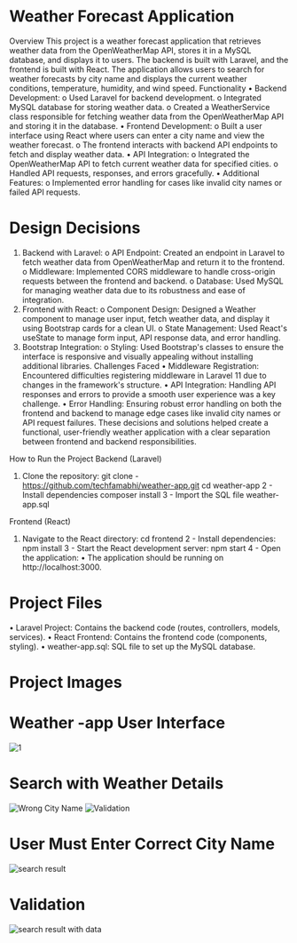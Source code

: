 # Weather Forecast Application
Overview
This project is a weather forecast application that retrieves weather data from the OpenWeatherMap API, stores it in a MySQL database, and displays it to users. The backend is built with Laravel, and the frontend is built with React. The application allows users to search for weather forecasts by city name and displays the current weather conditions, temperature, humidity, and wind speed.
Functionality
•	Backend Development:
o	Used Laravel for backend development.
o	Integrated MySQL database for storing weather data.
o	Created a WeatherService class responsible for fetching weather data from the OpenWeatherMap API and storing it in the database.
•	Frontend Development:
o	Built a user interface using React where users can enter a city name and view the weather forecast.
o	The frontend interacts with backend API endpoints to fetch and display weather data.
•	API Integration:
o	Integrated the OpenWeatherMap API to fetch current weather data for specified cities.
o	Handled API requests, responses, and errors gracefully.
•	Additional Features:
o	Implemented error handling for cases like invalid city names or failed API requests.
# Design Decisions
1.	Backend with Laravel:
o	API Endpoint: Created an endpoint in Laravel to fetch weather data from OpenWeatherMap and return it to the frontend.
o	Middleware: Implemented CORS middleware to handle cross-origin requests between the frontend and backend.
o	Database: Used MySQL for managing weather data due to its robustness and ease of integration.
2.	Frontend with React:
o	Component Design: Designed a Weather component to manage user input, fetch weather data, and display it using Bootstrap cards for a clean UI.
o	State Management: Used React's useState to manage form input, API response data, and error handling.
3.	Bootstrap Integration:
o	Styling: Used Bootstrap's classes to ensure the interface is responsive and visually appealing without installing additional libraries.
Challenges Faced
•	Middleware Registration: Encountered difficulties registering middleware in Laravel 11 due to changes in the framework's structure.
•	API Integration: Handling API responses and errors to provide a smooth user experience was a key challenge.
•	Error Handling: Ensuring robust error handling on both the frontend and backend to manage edge cases like invalid city names or API request failures.
These decisions and solutions helped create a functional, user-friendly weather application with a clear separation between frontend and backend responsibilities.

How to Run the Project
Backend (Laravel)
1.	Clone the repository:
git clone  - https://github.com/techfamabhi/weather-app.git
cd weather-app
2 - Install dependencies
composer install
3 - Import the SQL file
weather-app.sql

Frontend (React)
1.	Navigate to the React directory:
cd frontend
2 - Install dependencies:
npm install
3 - Start the React development server:
npm start
4 - Open the application:
•	The application should be running on http://localhost:3000.


# Project Files
•	Laravel Project: Contains the backend code (routes, controllers, models, services).
•	React Frontend: Contains the frontend code (components, styling).
•	weather-app.sql: SQL file to set up the MySQL database.


# Project Images 

# Weather -app User Interface

![1](https://github.com/user-attachments/assets/ca582076-c0bf-481b-9b2e-d89daa1ae10d)

# Search with Weather Details
![Wrong City Name](https://github.com/user-attachments/assets/20056be7-08bd-46a9-a10e-03f5812fe01f)
![Validation](https://github.com/user-attachments/assets/5d743b7b-d7e1-4b12-ab7b-eeb394f4753b)

# User Must Enter Correct City Name
![search result](https://github.com/user-attachments/assets/3c0ef369-fdc7-44c9-bb48-a0e3e05263df)

# Validation 
![search result with data](https://github.com/user-attachments/assets/7b3017ce-8a11-47e4-8fa5-947e903dd78d)

